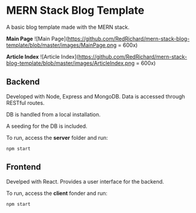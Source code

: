 # MERN Stack Blog Template

A basic blog template made with the MERN stack.

**Main Page**
![Main Page](https://github.com/RedRichard/mern-stack-blog-template/blob/master/images/MainPage.png = 600x)

**Article Index**
![Article Index](https://github.com/RedRichard/mern-stack-blog-template/blob/master/images/ArticleIndex.png = 600x)

## Backend

Developed with Node, Express and MongoDB.
Data is accessed through RESTful routes.

DB is handled from a local installation.

A seeding for the DB is included.

To run, access the **server** folder and run:

    npm start

## Frontend

Develped with React.
Provides a user interface for the backend.

To run, access the **client** fonder and run:

    npm start
